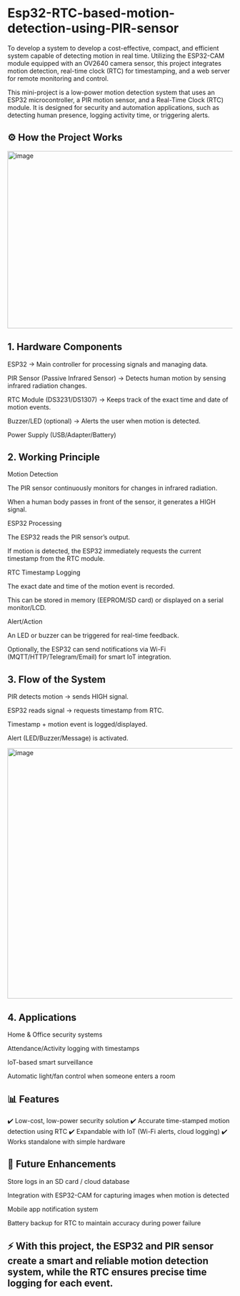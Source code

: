 # Esp32-RTC-based-motion-detection-using-PIR-sensor
To develop a system to develop a cost-effective, compact, and efficient system capable of detecting motion in real time. Utilizing the ESP32-CAM module equipped with an OV2640 camera sensor, this project integrates motion detection, real-time clock (RTC) for timestamping, and a web server for remote monitoring and control.

This mini-project is a low-power motion detection system that uses an ESP32 microcontroller, a PIR motion sensor, and a Real-Time Clock (RTC) module. It is designed for security and automation applications, such as detecting human presence, logging activity time, or triggering alerts.

## ⚙️ How the Project Works

<img width="1010" height="397" alt="image" src="https://github.com/user-attachments/assets/a21f8966-8ef6-4b7d-8a9c-c6dfd43f7283" />

## 1. Hardware Components

ESP32 → Main controller for processing signals and managing data.

PIR Sensor (Passive Infrared Sensor) → Detects human motion by sensing infrared radiation changes.

RTC Module (DS3231/DS1307) → Keeps track of the exact time and date of motion events.

Buzzer/LED (optional) → Alerts the user when motion is detected.

Power Supply (USB/Adapter/Battery)

## 2. Working Principle

Motion Detection

The PIR sensor continuously monitors for changes in infrared radiation.

When a human body passes in front of the sensor, it generates a HIGH signal.

ESP32 Processing

The ESP32 reads the PIR sensor’s output.

If motion is detected, the ESP32 immediately requests the current timestamp from the RTC module.

RTC Timestamp Logging

The exact date and time of the motion event is recorded.

This can be stored in memory (EEPROM/SD card) or displayed on a serial monitor/LCD.

Alert/Action

An LED or buzzer can be triggered for real-time feedback.

Optionally, the ESP32 can send notifications via Wi-Fi (MQTT/HTTP/Telegram/Email) for smart IoT integration.

## 3. Flow of the System

PIR detects motion → sends HIGH signal.

ESP32 reads signal → requests timestamp from RTC.

Timestamp + motion event is logged/displayed.

Alert (LED/Buzzer/Message) is activated.

<img width="1500" height="561" alt="image" src="https://github.com/user-attachments/assets/66ef4550-81a9-47e5-b610-97347ed9a18b" />


## 4. Applications

Home & Office security systems

Attendance/Activity logging with timestamps

IoT-based smart surveillance

Automatic light/fan control when someone enters a room

## 📊 Features

✔️ Low-cost, low-power security solution
✔️ Accurate time-stamped motion detection using RTC
✔️ Expandable with IoT (Wi-Fi alerts, cloud logging)
✔️ Works standalone with simple hardware

## 🔮 Future Enhancements

Store logs in an SD card / cloud database

Integration with ESP32-CAM for capturing images when motion is detected

Mobile app notification system

Battery backup for RTC to maintain accuracy during power failure

## ⚡ With this project, the ESP32 and PIR sensor create a smart and reliable motion detection system, while the RTC ensures precise time logging for each event.
